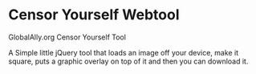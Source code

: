 # Censor Yourself Webtool

 GlobalAlly.org Censor Yourself Tool

 A Simple little jQuery tool that loads an image off your device, make it square, puts a graphic overlay on top of it and then you can download it.


